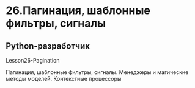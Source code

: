 # 26.Пагинация, шаблонные фильтры, сигналы
## Python-разработчик
Lesson26-Pagination

Пагинация, шаблонные фильтры, сигналы. Менеджеры и магические методы моделей. Контекстные процессоры
